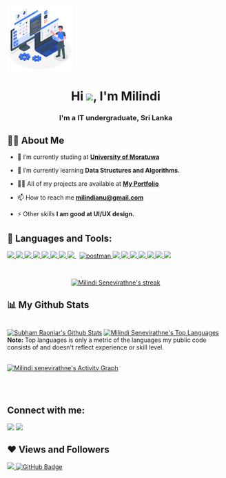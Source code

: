 <a href="#"><img width="30%" height="auto" src="Programmer-amico.png" height="100px"/></a>

<h1 align="center">Hi <img src="https://raw.githubusercontent.com/MartinHeinz/MartinHeinz/master/wave.gif" width="30px">, I'm Milindi</h1>
<h3 align="center">I'm a IT undergraduate, Sri Lanka</h3>


## 🙋‍♂️ About Me

- 🔭 I’m currently studing at **[University of Moratuwa](https://uom.lk/itfac)**

- 🌱 I’m currently learning **Data Structures and Algorithms.**


- 👨‍💻 All of my projects are available at **[My Portfolio](https://github.com/MilindiSenevirathne)**

- 📫 How to reach me **milindianu@gmail.com**

- ⚡ Other skills **I am good at UI/UX design.**

## 🚀 Languages and Tools:

<p align="left"> 
    <a href="https://www.java.com" target="_blank"> <img src="https://img.icons8.com/color/48/000000/java-coffee-cup-logo.png"/> </a>
    <a href="https://reactjs.org/" target="_blank"> <img src="https://img.icons8.com/color/48/000000/react-native.png"/> </a>
    <a href="https://spring.io/projects/spring-boot" target="_blank"> <img src="https://img.icons8.com/color/48/000000/spring-logo.png"/> </a> 
    <a href="https://developer.mozilla.org/en-US/docs/Web/JavaScript" target="_blank"> <img src="https://img.icons8.com/color/48/000000/javascript.png"/> </a> 
    <a href="https://www.w3.org/html/" target="_blank"> <img src="https://img.icons8.com/color/48/000000/html-5.png"/> </a> 
    <a href="https://www.w3schools.com/css/" target="_blank"> <img src="https://img.icons8.com/color/48/000000/css3.png"/> </a> 
    <a href="https://getbootstrap.com" target="_blank"> <img src="https://img.icons8.com/color/48/000000/bootstrap.png"/> </a> 
    <a style="padding-right:8px;" href="https://www.mysql.com/" target="_blank"> <img src="https://img.icons8.com/fluent/50/000000/mysql-logo.png"/> </a>
    <a href="https://postman.com" target="_blank"> <img src="https://www.vectorlogo.zone/logos/getpostman/getpostman-icon.svg" alt="postman" width="45" height="45"/> </a>   
    <a href="https://git-scm.com/" target="_blank"> <img src="https://img.icons8.com/color/48/000000/git.png"/> </a> 
    <a href="https://redux.js.org" target="_blank"> <img src="https://img.icons8.com/color/48/000000/redux.png"/> </a>
    <a href="https://redux.js.org" target="_blank"> <img src="https://img.icons8.com/color/48/000000/c-programming.png"/> </a>
    <a href="" target="_blank"> <img src="https://img.icons8.com/color/48/000000/adobe-photoshop--v1.png"/> </a>
    <a href="" target="_blank"> <img src="https://img.icons8.com/color/48/000000/adobe-xd--v1.png"/> </a>
    <a href="" target="_blank"> <img src="https://img.icons8.com/color/48/000000/adobe-illustrator--v1.png"/> </a>
    <a href="" target="_blank"> <img src="https://img.icons8.com/color/48/000000/figma--v1.png"/> </a>

</p>

<!-- [![React Badge](https://img.shields.io/badge/-React-61DBFB?style=for-the-badge&labelColor=black&logo=react&logoColor=61DBFB)](#)  [![Javascript Badge](https://img.shields.io/badge/-Javascript-F0DB4F?style=for-the-badge&labelColor=black&logo=javascript&logoColor=F0DB4F)](#) [![Typescript Badge](https://img.shields.io/badge/-Typescript-007acc?style=for-the-badge&labelColor=black&logo=typescript&logoColor=007acc)](#) [![Nodejs Badge](https://img.shields.io/badge/-Nodejs-3C873A?style=for-the-badge&labelColor=black&logo=node.js&logoColor=3C873A)](#) [![GraphQL Badge](https://img.shields.io/badge/-GraphQl-e535ab?style=for-the-badge&labelColor=black&logo=node.js&logoColor=e535ab)](#) -->
<br/>

<p align="center">
    <a href="https://github.com/MilindiSenevirathne/github-readme-streak-stats">
        <img title="🔥 Get streak stats for your profile at git.io/streak-stats" alt="Milindi Senevirathne's streak" src="https://github-readme-streak-stats.herokuapp.com/?user=MilindiSenevirathne&theme=black-ice&hide_border=true&stroke=0000&background=060A0CD0"/>
    </a>
</p>

## 📊 My Github Stats

  <br/>
    <a href="https://github.com/MilindiSenevirathne/github-readme-stats"><img alt="Subham Raoniar's Github Stats" src="https://github-readme-stats.vercel.app/api?username=MilindiSenevirathne&show_icons=true&count_private=true&theme=react&hide_border=true&bg_color=0D1117" /></a>
  <a href="https://github.com/MilindiSenevirathne/github-readme-stats"><img alt="Milindi Senevirathne's Top Languages" src="https://github-readme-stats.vercel.app/api/top-langs/?username=MilindiSenevirathne&langs_count=8&count_private=true&layout=compact&theme=react&hide_border=true&bg_color=0D1117" /></a>
  <br/>
  <b>Note:</b> Top languages is only a metric of the languages my public code consists of and doesn't reflect experience or skill level.


<br/>
<br/>

<a href="https://github.com/MilindiSenevirathne/github-readme-activity-graph"><img alt="Milindi senevirathne's Activity Graph" src="https://activity-graph.herokuapp.com/graph?username=MilindiSenevirathne&bg_color=0D1117&color=5BCDEC&line=5BCDEC&point=FFFFFF&hide_border=true" /></a>

<br/>
<br/>

## Connect with me:
<p align="left">

<a href = "https://www.linkedin.com/in/milindi-senevirathne/"><img src="https://img.icons8.com/fluent/48/000000/linkedin.png"/></a>
<a href = "https://www.instagram.com/_milie99_/"><img src="https://img.icons8.com/fluent/48/000000/instagram-new.png"/></a>

</p>

## ❤ Views and Followers
<a href="https://github.com/Meghna-DAS/github-profile-views-counter">
    <img src="https://komarev.com/ghpvc/?username=MilindiSenevirathne">
</a>
<a href="https://github.com/MilindiSenevirathne?tab=followers"><img src="https://img.shields.io/github/followers/MilindiSenevirathne?label=Followers&style=social" alt="GitHub Badge"></a>
